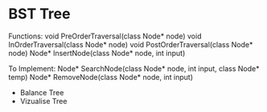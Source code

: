 # BST Tree
Functions:
void PreOrderTraversal(class Node* node)
void InOrderTraversal(class Node* node)
void PostOrderTraversal(class Node* node)
Node* InsertNode(class Node* node, int input)
  
To Implement:
Node* SearchNode(class Node* node, int input, class Node* temp)
Node* RemoveNode(class Node* node, int input)
- Balance Tree
- Vizualise Tree
